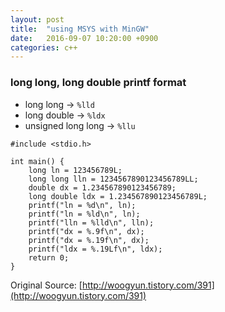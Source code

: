 ```yaml
---
layout: post
title:  "using MSYS with MinGW"
date:   2016-09-07 10:20:00 +0900
categories: c++
---
```



### long long, long double printf format

* long long -> ``%lld``
* long double -> ``%ldx``
* unsigned long long -> ``%llu``

```
#include <stdio.h>

int main() {
    long ln = 123456789L;
    long long lln = 1234567890123456789LL;
    double dx = 1.234567890123456789;
    long double ldx = 1.234567890123456789L;
    printf("ln = %d\n", ln);
    printf("ln = %ld\n", ln);
    printf("lln = %lld\n", lln);
    printf("dx = %.9f\n", dx);
    printf("dx = %.19f\n", dx);
    printf("ldx = %.19Lf\n", ldx);
    return 0;
}
```

Original Source: [http://woogyun.tistory.com/391](http://woogyun.tistory.com/391)
